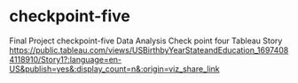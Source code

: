 # checkpoint-five
Final Project checkpoint-five Data Analysis
Check point four Tableau Story
https://public.tableau.com/views/USBirthbyYearStateandEducation_16974084118910/Story1?:language=en-US&publish=yes&:display_count=n&:origin=viz_share_link
